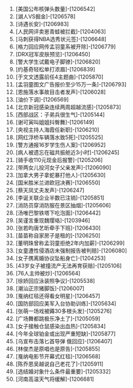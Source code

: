 
1. [美国公布核弹头数量]-[1206542]
1. [湖人VS掘金]-[1206578]
1. [诗遇长安]-[1206983]
1. [人民网评卖崽青蛙被拦截]-[1204063]
1. [马刺获得NBA选秀状元签]-[1206648]
1. [格力回应网传孟羽童系被开除]-[1206779]
1. [DRX冠军皮肤预览]-[1206450]
1. [警大学生试戴电子脚镣]-[1206820]
1. [约基奇轻松单打浓眉]-[1206839]
1. [于文文透露前任4主题曲]-[1205870]
1. [孟羽童图文广告报价至少15万一条]-[1206793]
1. [恩施落水事故目击者发声]-[1206028]
1. [油价下调]-[1206569]
1. [北京新冠感染连续两周超越流感]-[1205873]
1. [西部战区：子弟兵很生气]-[1205144]
1. [谢可寅叫姐姐抖臀舞]-[1206149]
1. [央视主持人海霞任新职]-[1206210]
1. [网红浮桥车辆落水致5死]-[1205525]
1. [警方通报16岁学生伤人案]-[1206952]
1. [病人被遗忘在磁共振舱近3小时]-[1206245]
1. [骑手收110元现金后报警]-[1205206]
1. [带两女儿投河女子父亲发声]-[1206090]
1. [加拿大男子拿蛇暴打他人]-[1205630]
1. [国米胜米兰进欧冠决赛]-[1206550]
1. [蔡天凤丈夫发声]-[1206247]
1. [李诞关联企业半数已注销]-[1205851]
1. [消防员穿消防服在景区抽烟]-[1205606]
1. [汤唯巴黎铁塔下吃泡面]-[1206442]
1. [吴谨言重现魏璎珞]-[1203946]
1. [张若昀唐艺昕牵手下班]-[1206430]
1. [苗苗称自家房子是租的]-[1206250]
1. [董明珠曾称孟羽童拒绝2年内加薪]-[1206299]
1. [女童遭性侵酒店未强制报告被判赔]-[1206080]
1. [女子携离婚协议坠船身亡]-[1204253]
1. [43岁女子被撞流产无法再育获赔]-[1205106]
1. [76人主帅被炒]-[1206564]
1. [徐娇回应泳装照争议]-[1205538]
1. [潮汕正宗猪脚饭]-[1206007]
1. [戛纳红毯还得看女明星]-[1206457]
1. [国防部回应美军入台协助训练]-[1205634]
1. [张萌一场戏被薅30多根头发]-[1205276]
1. [广场舞都跳极乐净土了]-[1205059]
1. [女子接触仓鼠感染出血热]-[1205834]
1. [今年全球铂金或出现严重短缺]-[1205877]
1. [乌宣布击落匕首导弹 俄回应]-[1206407]
1. [林俊杰是原唱也是原告]-[1205855]
1. [戛纳电影节开幕式红毯]-[1206568]
1. [陈乔恩吴越说自己老花了]-[1205911]
1. [选结婚对象什么条件最重要]-[1205332]
1. [河南高温天气将缓解]-[1206681]